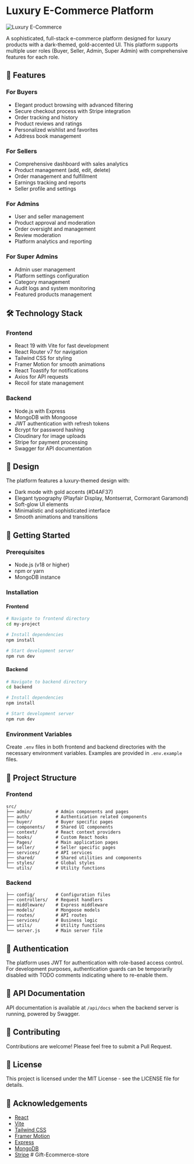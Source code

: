 # Luxury E-Commerce Platform

![Luxury E-Commerce](https://via.placeholder.com/800x400?text=Luxury+E-Commerce+Platform)

A sophisticated, full-stack e-commerce platform designed for luxury products with a dark-themed, gold-accented UI. This platform supports multiple user roles (Buyer, Seller, Admin, Super Admin) with comprehensive features for each role.

## 🌟 Features

### For Buyers
- Elegant product browsing with advanced filtering
- Secure checkout process with Stripe integration
- Order tracking and history
- Product reviews and ratings
- Personalized wishlist and favorites
- Address book management

### For Sellers
- Comprehensive dashboard with sales analytics
- Product management (add, edit, delete)
- Order management and fulfillment
- Earnings tracking and reports
- Seller profile and settings

### For Admins
- User and seller management
- Product approval and moderation
- Order oversight and management
- Review moderation
- Platform analytics and reporting

### For Super Admins
- Admin user management
- Platform settings configuration
- Category management
- Audit logs and system monitoring
- Featured products management

## 🛠️ Technology Stack

### Frontend
- React 19 with Vite for fast development
- React Router v7 for navigation
- Tailwind CSS for styling
- Framer Motion for smooth animations
- React Toastify for notifications
- Axios for API requests
- Recoil for state management

### Backend
- Node.js with Express
- MongoDB with Mongoose
- JWT authentication with refresh tokens
- Bcrypt for password hashing
- Cloudinary for image uploads
- Stripe for payment processing
- Swagger for API documentation

## 🎨 Design

The platform features a luxury-themed design with:
- Dark mode with gold accents (#D4AF37)
- Elegant typography (Playfair Display, Montserrat, Cormorant Garamond)
- Soft-glow UI elements
- Minimalistic and sophisticated interface
- Smooth animations and transitions

## 🚀 Getting Started

### Prerequisites
- Node.js (v18 or higher)
- npm or yarn
- MongoDB instance

### Installation

#### Frontend
```bash
# Navigate to frontend directory
cd my-project

# Install dependencies
npm install

# Start development server
npm run dev
```

#### Backend
```bash
# Navigate to backend directory
cd backend

# Install dependencies
npm install

# Start development server
npm run dev
```

### Environment Variables

Create `.env` files in both frontend and backend directories with the necessary environment variables. Examples are provided in `.env.example` files.

## 📁 Project Structure

### Frontend
```
src/
├── admin/         # Admin components and pages
├── auth/          # Authentication related components
├── buyer/         # Buyer specific pages
├── components/    # Shared UI components
├── context/       # React context providers
├── hooks/         # Custom React hooks
├── Pages/         # Main application pages
├── seller/        # Seller specific pages
├── services/      # API services
├── shared/        # Shared utilities and components
├── styles/        # Global styles
└── utils/         # Utility functions
```

### Backend
```
├── config/        # Configuration files
├── controllers/   # Request handlers
├── middleware/    # Express middleware
├── models/        # Mongoose models
├── routes/        # API routes
├── services/      # Business logic
├── utils/         # Utility functions
└── server.js      # Main server file
```

## 🔐 Authentication

The platform uses JWT for authentication with role-based access control. For development purposes, authentication guards can be temporarily disabled with TODO comments indicating where to re-enable them.

## 📝 API Documentation

API documentation is available at `/api/docs` when the backend server is running, powered by Swagger.

## 🤝 Contributing

Contributions are welcome! Please feel free to submit a Pull Request.

## 📄 License

This project is licensed under the MIT License - see the LICENSE file for details.

## 🙏 Acknowledgements

- [React](https://reactjs.org/)
- [Vite](https://vitejs.dev/)
- [Tailwind CSS](https://tailwindcss.com/)
- [Framer Motion](https://www.framer.com/motion/)
- [Express](https://expressjs.com/)
- [MongoDB](https://www.mongodb.com/)
- [Stripe](https://stripe.com/)
#   G i f t - E c o m m e r c e - s t o r e 
 
 
